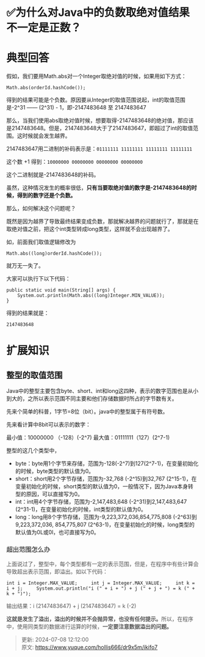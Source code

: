 # ✅为什么对Java中的负数取绝对值结果不一定是正数？

# 典型回答
假如，我们要用Math.abs对一个Integer取绝对值的时候，如果用如下方式：



```plain
Math.abs(orderId.hashCode());	
```



 得到的结果可能是个负数。原因要从Integer的取值范围说起，int的取值范围是-2^31 —— (2^31) - 1，即-2147483648 至 2147483647



那么，当我们使用abs取绝对值时候，想要取得-2147483648的绝对值，那应该是2147483648。但是，2147483648大于了2147483647，即超过了int的取值范围。这时候就会发生越界。



2147483647用二进制的补码表示是：`01111111 11111111 11111111 11111111`



这个数 +1 得到：`10000000 00000000 00000000 00000000`



这个二进制就是-2147483648的补码。



虽然，这种情况发生的概率很低，**只有当要取绝对值的数字是-2147483648的时候，得到的数字还是个负数。**



那么，如何解决这个问题呢？



既然是因为越界了导致最终结果变成负数，那就解决越界的问题就行了，那就是在取绝对值之前，把这个int类型转成long类型，这样就不会出现越界了。



如，前面我们取值逻辑修改为



```plain
Math.abs((long)orderId.hashCode()); 
```



就万无一失了。



大家可以执行下以下代码：



```plain
public static void main(String[] args) {
    System.out.println(Math.abs((long)Integer.MIN_VALUE));
}
```



得到的结果就是：



    2147483648

    



# 扩展知识


## 整型的取值范围


Java中的整型主要包含byte、short、int和long这四种，表示的数字范围也是从小到大的，之所以表示范围不同主要和他们存储数据时所占的字节数有关。



先来个简单的科普，1字节=8位（bit）。java中的整型属于有符号数。



先来看计算中8bit可以表示的数字：

最小值：10000000 （-128）(-2^7) 最大值：01111111（127）(2^7-1)



整型的这几个类型中，



+ byte：byte用1个字节来存储，范围为-128(-2^7)到127(2^7-1)，在变量初始化的时候，byte类型的默认值为0。
+ short：short用2个字节存储，范围为-32,768 (-2^15)到32,767 (2^15-1)，在变量初始化的时候，short类型的默认值为0，一般情况下，因为Java本身转型的原因，可以直接写为0。
+ int：int用4个字节存储，范围为-2,147,483,648 (-2^31)到2,147,483,647 (2^31-1)，在变量初始化的时候，int类型的默认值为0。
+ long：long用8个字节存储，范围为-9,223,372,036,854,775,808 (-2^63)到9,223,372,036, 854,775,807 (2^63-1)，在变量初始化的时候，long类型的默认值为0L或0l，也可直接写为0。



### <font style="color:rgb(85, 85, 85);">超出范围怎么办</font>
<font style="color:rgb(85, 85, 85);">上面说过了，整型中，每个类型都有一定的表示范围，但是，在程序中有些计算会导致超出表示范围，即溢出。如以下代码：</font>

    int i = Integer.MAX_VALUE;     int j = Integer.MAX_VALUE;     int k = i + j;     System.out.println("i (" + i + ") + j (" + j + ") = k (" + k + ")");



<font style="color:rgb(85, 85, 85);">输出结果：i (2147483647) + j (2147483647) = k (-2)</font>

<font style="color:rgb(85, 85, 85);"></font>

**<font style="color:rgb(85, 85, 85);">这就是发生了溢出，溢出的时候并不会抛异常，也没有任何提示。</font>**<font style="color:rgb(85, 85, 85);">所以，在程序中，使用同类型的数据进行运算的时候，</font>**<font style="color:rgb(85, 85, 85);">一定要注意数据溢出的问题。</font>**



> 更新: 2024-07-08 12:12:00  
> 原文: <https://www.yuque.com/hollis666/dr9x5m/ikifo7>